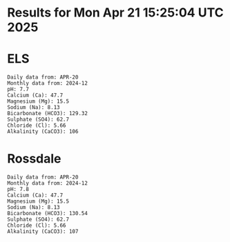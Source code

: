 # Results for Mon Apr 21 15:25:04 UTC 2025
# ELS
```
Daily data from: APR-20
Monthly data from: 2024-12
pH: 7.7
Calcium (Ca): 47.7
Magnesium (Mg): 15.5
Sodium (Na): 8.13
Bicarbonate (HCO3): 129.32
Sulphate (SO4): 62.7
Chloride (Cl): 5.66
Alkalinity (CaCO3): 106
```
# Rossdale
```
Daily data from: APR-20
Monthly data from: 2024-12
pH: 7.8
Calcium (Ca): 47.7
Magnesium (Mg): 15.5
Sodium (Na): 8.13
Bicarbonate (HCO3): 130.54
Sulphate (SO4): 62.7
Chloride (Cl): 5.66
Alkalinity (CaCO3): 107
```
